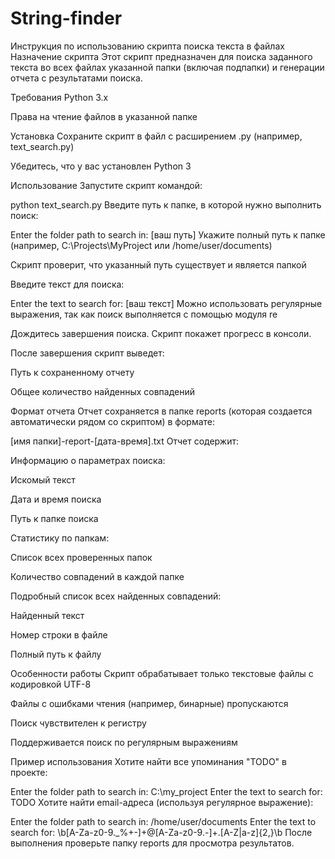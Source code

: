 # String-finder
Инструкция по использованию скрипта поиска текста в файлах
Назначение скрипта
Этот скрипт предназначен для поиска заданного текста во всех файлах указанной папки (включая подпапки) и генерации отчета с результатами поиска.

Требования
Python 3.x

Права на чтение файлов в указанной папке

Установка
Сохраните скрипт в файл с расширением .py (например, text_search.py)

Убедитесь, что у вас установлен Python 3

Использование
Запустите скрипт командой:

python text_search.py
Введите путь к папке, в которой нужно выполнить поиск:

Enter the folder path to search in: [ваш путь]
Укажите полный путь к папке (например, C:\Projects\MyProject или /home/user/documents)

Скрипт проверит, что указанный путь существует и является папкой

Введите текст для поиска:

Enter the text to search for: [ваш текст]
Можно использовать регулярные выражения, так как поиск выполняется с помощью модуля re

Дождитесь завершения поиска. Скрипт покажет прогресс в консоли.

После завершения скрипт выведет:

Путь к сохраненному отчету

Общее количество найденных совпадений

Формат отчета
Отчет сохраняется в папке reports (которая создается автоматически рядом со скриптом) в формате:

[имя папки]-report-[дата-время].txt
Отчет содержит:

Информацию о параметрах поиска:

Искомый текст

Дата и время поиска

Путь к папке поиска

Статистику по папкам:

Список всех проверенных папок

Количество совпадений в каждой папке

Подробный список всех найденных совпадений:

Найденный текст

Номер строки в файле

Полный путь к файлу

Особенности работы
Скрипт обрабатывает только текстовые файлы с кодировкой UTF-8

Файлы с ошибками чтения (например, бинарные) пропускаются

Поиск чувствителен к регистру

Поддерживается поиск по регулярным выражениям

Пример использования
Хотите найти все упоминания "TODO" в проекте:

Enter the folder path to search in: C:\my_project
Enter the text to search for: TODO
Хотите найти email-адреса (используя регулярное выражение):

Enter the folder path to search in: /home/user/documents
Enter the text to search for: \b[A-Za-z0-9._%+-]+@[A-Za-z0-9.-]+\.[A-Z|a-z]{2,}\b
После выполнения проверьте папку reports для просмотра результатов.
